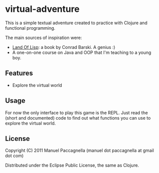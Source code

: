 # virtual-adventure
This is a simple textual adventure created to practice with Clojure and functional programming.

The main sources of inspiration were:

- [Land Of Lisp](http://landoflisp.com/): a book by Conrad Barski. A genius :)
- A one-on-one course on Java and OOP that I'm teaching to a young boy.

## Features
- Explore the virtual world

## Usage
For now the only interface to play this game is the REPL. Just read the (short and documented) code to find out what functions you can use to explore the virtual world.

## License

Copyright (C) 2011 Manuel Paccagnella (manuel dot paccagnella at gmail dot com)

Distributed under the Eclipse Public License, the same as Clojure.
